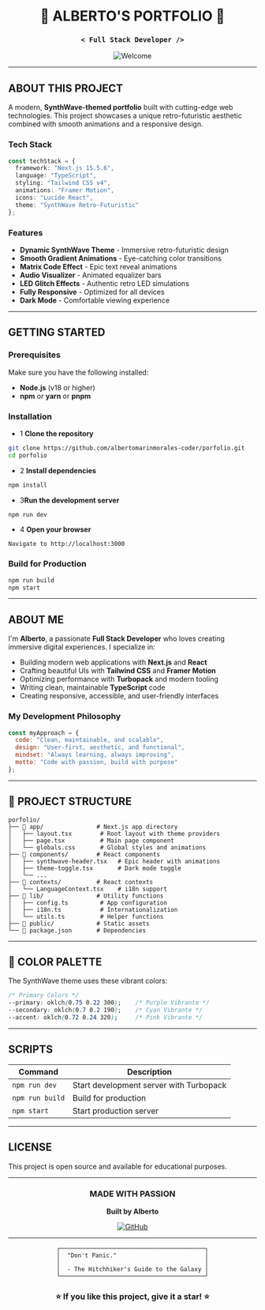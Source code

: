 <div align="center">

# 🌆 ALBERTO'S PORTFOLIO 🌆

### `< Full Stack Developer />`

<img src="https://readme-typing-svg.herokuapp.com?font=Fira+Code&size=32&duration=2800&pause=2000&color=A855F7&center=true&vCenter=true&width=940&lines=Welcome+to+the+SynthWave+Experience+%F0%9F%8C%83" alt="Welcome" />

</div>

---

## **ABOUT THIS PROJECT**

A modern, **SynthWave-themed portfolio** built with cutting-edge web technologies. This project showcases a unique retro-futuristic aesthetic combined with smooth animations and a responsive design.

###  **Tech Stack**

```typescript
const techStack = {
  framework: "Next.js 15.5.6",
  language: "TypeScript",
  styling: "Tailwind CSS v4",
  animations: "Framer Motion",
  icons: "Lucide React",
  theme: "SynthWave Retro-Futuristic"
};
```

###  **Features**

-  **Dynamic SynthWave Theme** - Immersive retro-futuristic design
-  **Smooth Gradient Animations** - Eye-catching color transitions
-  **Matrix Code Effect** - Epic text reveal animations
-  **Audio Visualizer** - Animated equalizer bars
-  **LED Glitch Effects** - Authentic retro LED simulations
-  **Fully Responsive** - Optimized for all devices
-  **Dark Mode** - Comfortable viewing experience

---

## **GETTING STARTED**

### **Prerequisites**

Make sure you have the following installed:
- **Node.js** (v18 or higher)
- **npm** or **yarn** or **pnpm**

### **Installation**

- 1 **Clone the repository**
```bash
git clone https://github.com/albertomarinmorales-coder/porfolio.git
cd porfolio
```

- 2 **Install dependencies**
```bash
npm install
```

- 3**Run the development server**
```bash
npm run dev
```

- 4 **Open your browser**
```
Navigate to http://localhost:3000
```

### **Build for Production**

```bash
npm run build
npm start
```

---

## **ABOUT ME**

I'm **Alberto**, a passionate **Full Stack Developer** who loves creating immersive digital experiences. I specialize in:

-  Building modern web applications with **Next.js** and **React**
-  Crafting beautiful UIs with **Tailwind CSS** and **Framer Motion**
-  Optimizing performance with **Turbopack** and modern tooling
-  Writing clean, maintainable **TypeScript** code
-  Creating responsive, accessible, and user-friendly interfaces

### **My Development Philosophy**

```javascript
const myApproach = {
  code: "Clean, maintainable, and scalable",
  design: "User-first, aesthetic, and functional",
  mindset: "Always learning, always improving",
  motto: "Code with passion, build with purpose"
};
```

---

## 📂 **PROJECT STRUCTURE**

```
porfolio/
├── 📁 app/               # Next.js app directory
│   ├── layout.tsx        # Root layout with theme providers
│   ├── page.tsx          # Main page component
│   └── globals.css       # Global styles and animations
├── 📁 components/        # React components
│   ├── synthwave-header.tsx   # Epic header with animations
│   ├── theme-toggle.tsx       # Dark mode toggle
│   └── ...
├── 📁 contexts/          # React contexts
│   └── LanguageContext.tsx    # i18n support
├── 📁 lib/               # Utility functions
│   ├── config.ts         # App configuration
│   ├── i18n.ts           # Internationalization
│   └── utils.ts          # Helper functions
├── 📁 public/            # Static assets
└── 📄 package.json       # Dependencies
```

---

## 🎨 **COLOR PALETTE**

The SynthWave theme uses these vibrant colors:

```css
/* Primary Colors */
--primary: oklch(0.75 0.22 300);    /* Purple Vibrante */
--secondary: oklch(0.7 0.2 190);    /* Cyan Vibrante */
--accent: oklch(0.72 0.24 320);     /* Pink Vibrante */
```

---

##  **SCRIPTS**

| Command | Description |
|---------|-------------|
| `npm run dev` | Start development server with Turbopack |
| `npm run build` | Build for production |
| `npm start` | Start production server |

---

##  **LICENSE**

This project is open source and available for educational purposes.

---

<div align="center">

###  **MADE WITH PASSION** 

**Built by Alberto**

[![GitHub](https://img.shields.io/badge/GitHub-albertomarinmorales--coder-purple?style=for-the-badge&logo=github)](https://github.com/albertomarinmorales-coder)

---

```
┌─────────────────────────────────────────┐
│  "Don't Panic."                         │
│                                         │
│  - The Hitchhiker's Guide to the Galaxy │
└─────────────────────────────────────────┘
```

### ⭐ **If you like this project, give it a star!** ⭐

</div>
